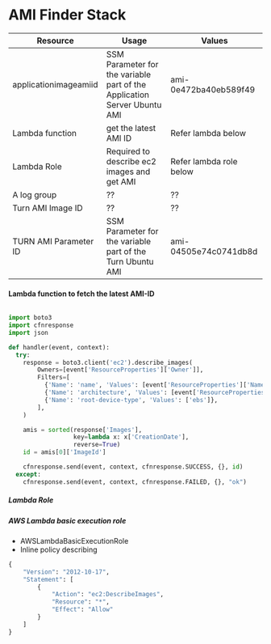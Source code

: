 # AMI Finder Stack


| Resource | Usage | Values
| ------------- | ------------- | ------------- |
| applicationimageamiid | SSM Parameter for the variable part of the Application Server Ubuntu AMI  | ami-0e472ba40eb589f49 |
| Lambda function | get the latest AMI ID  | Refer lambda below |
| Lambda Role | Required to describe ec2 images and get AMI  | Refer lambda role below |
| A log group | ??  | ?? |
| Turn AMI Image ID | ??  | ?? |
| TURN AMI Parameter ID | SSM Parameter for the variable part of the Turn Ubuntu AMI  | ami-04505e74c0741db8d |


#### Lambda function to fetch the latest AMI-ID

```python

import boto3
import cfnresponse
import json

def handler(event, context):
  try:
    response = boto3.client('ec2').describe_images(
        Owners=[event['ResourceProperties']['Owner']],
        Filters=[
          {'Name': 'name', 'Values': [event['ResourceProperties']['Name']]},
          {'Name': 'architecture', 'Values': [event['ResourceProperties']['Architecture']]},
          {'Name': 'root-device-type', 'Values': ['ebs']},
        ],
    )

    amis = sorted(response['Images'],
                  key=lambda x: x['CreationDate'],
                  reverse=True)
    id = amis[0]['ImageId']

    cfnresponse.send(event, context, cfnresponse.SUCCESS, {}, id)
  except:
    cfnresponse.send(event, context, cfnresponse.FAILED, {}, "ok")

```

##### Lambda Role

##### AWS Lambda basic execution role

* AWSLambdaBasicExecutionRole
* Inline policy describing

```python
{
    "Version": "2012-10-17",
    "Statement": [
        {
            "Action": "ec2:DescribeImages",
            "Resource": "*",
            "Effect": "Allow"
        }
    ]
}
```